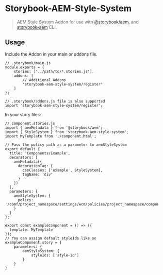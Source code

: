 # Storybook-AEM-Style-System

> AEM Style System Addon for use with [@storybook/aem](https://www.npmjs.com/package/@storybook/aem), and [storybook-aem](https://www.npmjs.com/package/storybook-aem) CLI.

## Usage

Include the Addon in your main or addons file.
```
// .storybook/main.js
module.exports = {
    stories: ['../path/to/*.stories.js'],
    addons: [
        // Additional Addons
        'storybook-aem-style-system/register'
    ]
};
```

```
// .storybook/addons.js file is also supported
import 'storybook-aem-style-system/register';
```

In your story files:
```
// component.stories.js
import { aemMetadata } from '@storybook/aem';
import { StyleSystem } from 'storybook-aem-style-system';
import MyTemplate from './component.html';

// Pass the policy path as a parameter to aemStyleSystem
export default {
  title: 'Components/Example',
  decorators: [
    aemMetadata({
      decorationTag: {
        cssClasses: ['example', StyleSystem],
        tagName: 'div'
      }
    })
  ],
  parameters: {
    aemStyleSystem: {
      policy: '/conf/project_namespace/settings/wcm/policies/project_namespace/components/content/example.infinity.json'
    }
  }
};
  
export const exampleComponent = () => ({
  template: MyTemplate
});
// You can assign default styleIds like so
exampleComponent.story = {
	parameters: {
		aemStyleSystem: {
			styleIds: ['style-id']
		}
	}
}
```